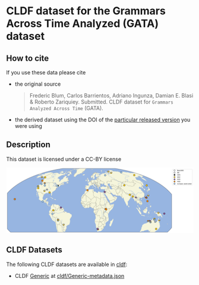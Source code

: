 # CLDF dataset for the Grammars Across Time Analyzed (GATA) dataset

## How to cite

If you use these data please cite

- the original source
  > Frederic Blum, Carlos Barrientos, Adriano Ingunza, Damian E. Blasi & Roberto Zariquiey. Submitted. CLDF dataset for `Grammars Analyzed Across Time` (GATA).
- the derived dataset using the DOI of the [particular released version](../../releases/) you were using

## Description

This dataset is licensed under a CC-BY license

![Language sample of GATA](map.png)

## CLDF Datasets

The following CLDF datasets are available in [cldf](cldf):

- CLDF [Generic](https://github.com/cldf/cldf/tree/master/modules/Generic) at [cldf/Generic-metadata.json](cldf/Generic-metadata.json)
